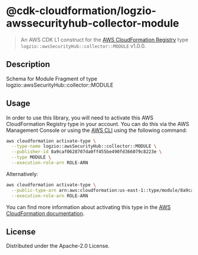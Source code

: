 # @cdk-cloudformation/logzio-awssecurityhub-collector-module

> An AWS CDK L1 construct for the [AWS CloudFormation Registry] type `logzio::awsSecurityHub::collector::MODULE` v1.0.0.

[AWS CloudFormation Registry]: https://docs.aws.amazon.com/AWSCloudFormation/latest/UserGuide/registry.html

## Description

Schema for Module Fragment of type logzio::awsSecurityHub::collector::MODULE

## Usage

In order to use this library, you will need to activate this AWS CloudFormation Registry type in your account. You can do this via the AWS Management Console or using the [AWS CLI](https://aws.amazon.com/cli/) using the following command:

```sh
aws cloudformation activate-type \
  --type-name logzio::awsSecurityHub::collector::MODULE \
  --publisher-id 8a9caf0628707da0ff455be490fd366079c8223e \
  --type MODULE \
  --execution-role-arn ROLE-ARN
```

Alternatively:

```sh
aws cloudformation activate-type \
  --public-type-arn arn:aws:cloudformation:us-east-1::type/module/8a9caf0628707da0ff455be490fd366079c8223e/logzio-awsSecurityHub-collector-MODULE \
  --execution-role-arn ROLE-ARN
```

You can find more information about activating this type in the [AWS CloudFormation documentation](https://docs.aws.amazon.com/AWSCloudFormation/latest/UserGuide/registry-public.html).

## License

Distributed under the Apache-2.0 License.
